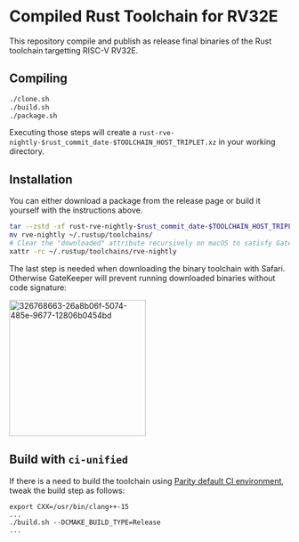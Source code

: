 # Compiled Rust Toolchain for RV32E

This repository compile and publish as release final binaries of the Rust toolchain targetting RISC-V RV32E.

## Compiling

```sh
./clone.sh
./build.sh
./package.sh
```

Executing those steps will create a `rust-rve-nightly-$rust_commit_date-$TOOLCHAIN_HOST_TRIPLET.xz` in your working directory.


## Installation

You can either download a package from the release page or build it yourself with the instructions above.

``` sh
tar --zstd -xf rust-rve-nightly-$rust_commit_date-$TOOLCHAIN_HOST_TRIPLET.xz
mv rve-nightly ~/.rustup/toolchains/
# Clear the "downloaded" attribute recursively on macOS to satisfy GateKeeper
xattr -rc ~/.rustup/toolchains/rve-nightly
```

The last step is needed when downloading the binary toolchain with Safari. Otherwise GateKeeper will prevent running downloaded binaries without code signature:

<img width="245" alt="326768663-26a8b06f-5074-485e-9677-12806b0454bd" src="https://github.com/paritytech/rustc-rv32e-toolchain/assets/2580396/5fd140ae-526c-435c-8e6c-ba91a3ab27d3">

## Build with `ci-unified`

If there is a need to build the toolchain using [Parity default CI environment](https://github.com/paritytech/scripts/tree/master/dockerfiles/ci-unified), tweak the build step as follows:

```
export CXX=/usr/bin/clang++-15
...
./build.sh --DCMAKE_BUILD_TYPE=Release
...
```
